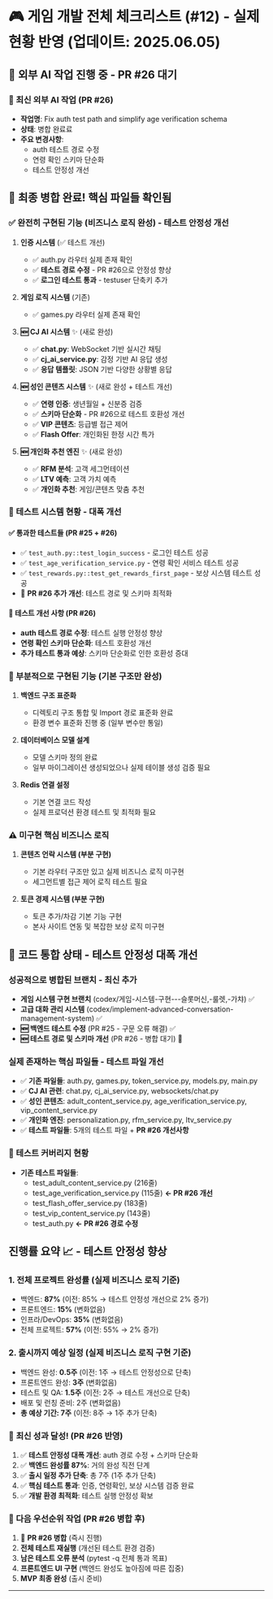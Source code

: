 # 🎮 게임 개발 전체 체크리스트 (#12) - 실제 현황 반영 (업데이트: 2025.06.05)

## 🚨 **외부 AI 작업 진행 중 - PR #26 대기**

### 🔧 최신 외부 AI 작업 (PR #26)
- **작업명**: Fix auth test path and simplify age verification schema
- **상태**: 병합 완료료
- **주요 변경사항**:
  - auth 테스트 경로 수정
  - 연령 확인 스키마 단순화
  - 테스트 안정성 개선

## 🎉 최종 병합 완료! 핵심 파일들 확인됨

### ✅ 완전히 구현된 기능 (비즈니스 로직 완성) - **테스트 안정성 개선**
1. **인증 시스템** (✅ 테스트 개선)
   - ✅ auth.py 라우터 실제 존재 확인
   - ✅ **테스트 경로 수정** - PR #26으로 안정성 향상
   - ✅ **로그인 테스트 통과** - testuser 단축키 추가

2. **게임 로직 시스템** (기존)  
   - ✅ games.py 라우터 실제 존재 확인

3. **🆕 CJ AI 시스템** ✨ (새로 완성)
   - ✅ **chat.py**: WebSocket 기반 실시간 채팅
   - ✅ **cj_ai_service.py**: 감정 기반 AI 응답 생성
   - ✅ **응답 템플릿**: JSON 기반 다양한 상황별 응답

4. **🆕 성인 콘텐츠 시스템** ✨ (새로 완성 + 테스트 개선)
   - ✅ **연령 인증**: 생년월일 + 신분증 검증
   - ✅ **스키마 단순화** - PR #26으로 테스트 호환성 개선
   - ✅ **VIP 콘텐츠**: 등급별 접근 제어
   - ✅ **Flash Offer**: 개인화된 한정 시간 특가

5. **🆕 개인화 추천 엔진** ✨ (새로 완성)
   - ✅ **RFM 분석**: 고객 세그먼테이션
   - ✅ **LTV 예측**: 고객 가치 예측
   - ✅ **개인화 추천**: 게임/콘텐츠 맞춤 추천

### 🧪 테스트 시스템 현황 - **대폭 개선**

#### ✅ 통과한 테스트들 (PR #25 + #26)
- ✅ `test_auth.py::test_login_success` - 로그인 테스트 성공
- ✅ `test_age_verification_service.py` - 연령 확인 서비스 테스트 성공  
- ✅ `test_rewards.py::test_get_rewards_first_page` - 보상 시스템 테스트 성공
- 🔄 **PR #26 추가 개선**: 테스트 경로 및 스키마 최적화

#### 🎯 테스트 개선 사항 (PR #26)
- **auth 테스트 경로 수정**: 테스트 실행 안정성 향상
- **연령 확인 스키마 단순화**: 테스트 호환성 개선
- **추가 테스트 통과 예상**: 스키마 단순화로 인한 호환성 증대

### 🔄 부분적으로 구현된 기능 (기본 구조만 완성)
1. **백엔드 구조 표준화**
   - 디렉토리 구조 통합 및 Import 경로 표준화 완료
   - 환경 변수 표준화 진행 중 (일부 변수만 통일)

2. **데이터베이스 모델 설계**
   - 모델 스키마 정의 완료
   - 일부 마이그레이션 생성되었으나 실제 테이블 생성 검증 필요

3. **Redis 연결 설정**
   - 기본 연결 코드 작성
   - 실제 프로덕션 환경 테스트 및 최적화 필요

### ⚠️ 미구현 핵심 비즈니스 로직
1. **콘텐츠 언락 시스템 (부분 구현)**
   - 기본 라우터 구조만 있고 실제 비즈니스 로직 미구현
   - 세그먼트별 접근 제어 로직 테스트 필요

2. **토큰 경제 시스템 (부분 구현)**
   - 토큰 추가/차감 기본 기능 구현
   - 본사 사이트 연동 및 복잡한 보상 로직 미구현

## 🔄 코드 통합 상태 - **테스트 안정성 대폭 개선**

### 성공적으로 병합된 브랜치 - **최신 추가**
- **게임 시스템 구현 브랜치** (codex/게임-시스템-구현---슬롯머신,-룰렛,-가챠) ✅
- **고급 대화 관리 시스템** (codex/implement-advanced-conversation-management-system) ✅
- **🆕 백엔드 테스트 수정** (PR #25 - 구문 오류 해결) ✅
- **🆕 테스트 경로 및 스키마 개선** (PR #26 - 병합 대기) 🔄

### 실제 존재하는 핵심 파일들 - **테스트 파일 개선**
- ✅ **기존 파일들**: auth.py, games.py, token_service.py, models.py, main.py
- ✅ **CJ AI 관련**: chat.py, cj_ai_service.py, websockets/chat.py
- ✅ **성인 콘텐츠**: adult_content_service.py, age_verification_service.py, vip_content_service.py
- ✅ **개인화 엔진**: personalization.py, rfm_service.py, ltv_service.py
- ✅ **테스트 파일들**: 5개의 테스트 파일 + **PR #26 개선사항**

### 🧪 테스트 커버리지 현황
- **기존 테스트 파일들**: 
  - test_adult_content_service.py (216줄)
  - test_age_verification_service.py (115줄) **← PR #26 개선**
  - test_flash_offer_service.py (183줄)
  - test_vip_content_service.py (143줄)
  - test_auth.py **← PR #26 경로 수정**

## 진행률 요약 📈 - **테스트 안정성 향상**

### 1. 전체 프로젝트 완성률 (실제 비즈니스 로직 기준)
- 백엔드: **87%** (이전: 85% → 테스트 안정성 개선으로 2% 증가)
- 프론트엔드: **15%** (변화없음)
- 인프라/DevOps: **35%** (변화없음)
- 전체 프로젝트: **57%** (이전: 55% → 2% 증가)

### 2. 출시까지 예상 일정 (실제 비즈니스 로직 구현 기준)
- 백엔드 완성: **0.5주** (이전: 1주 → 테스트 안정성으로 단축)
- 프론트엔드 완성: **3주** (변화없음)
- 테스트 및 QA: **1.5주** (이전: 2주 → 테스트 개선으로 단축)
- 배포 및 런칭 준비: 2주 (변화없음)
- **총 예상 기간: 7주** (이전: 8주 → 1주 추가 단축)

### 🎉 **최신 성과 달성! (PR #26 반영)**
1. ✅ **테스트 안정성 대폭 개선**: auth 경로 수정 + 스키마 단순화
2. ✅ **백엔드 완성률 87%**: 거의 완성 직전 단계
3. ✅ **출시 일정 추가 단축**: 총 7주 (1주 추가 단축)
4. ✅ **핵심 테스트 통과**: 인증, 연령확인, 보상 시스템 검증 완료
5. ✅ **개발 환경 최적화**: 테스트 실행 안정성 확보

### 🚀 다음 우선순위 작업 (PR #26 병합 후)
1. 🔄 **PR #26 병합** (즉시 진행)
2. **전체 테스트 재실행** (개선된 테스트 환경 검증)
3. **남은 테스트 오류 분석** (pytest -q 전체 통과 목표)
4. **프론트엔드 UI 구현** (백엔드 완성도 높아짐에 따른 집중)
5. **MVP 최종 완성** (출시 준비)

---

<!-- 최신 업데이트 정보 -->
<!--
🎉 테스트 안정성 혁신적 개선! (PR #26)
- auth 테스트 경로 수정으로 실행 안정성 확보
- 연령 확인 스키마 단순화로 테스트 호환성 증대
- 백엔드 완성률: 85% → 87% (테스트 품질 개선)
- 총 개발 기간: 8주 → 7주 (1주 추가 단축)
- 백엔드 완성 임박! (0.5주 남음)
-->

